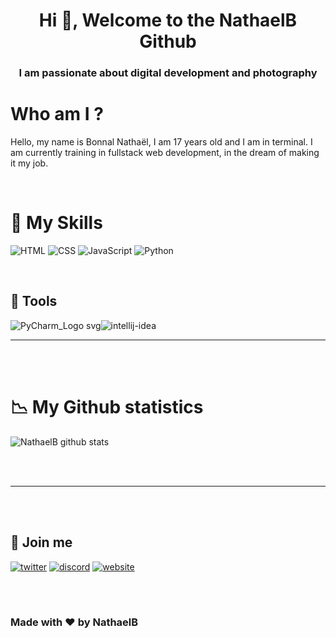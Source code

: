 
<h1 align="center">Hi 👋, Welcome to the NathaelB Github</h1>
<h3 align="center">I am passionate about digital development and photography</h3>


# Who am I ?

Hello, my name is Bonnal Nathaël, I am 17 years old and I am in terminal. I am currently training in fullstack web development, in the dream of making it my job.

<br/>

# 🚀 My Skills

![HTML](https://img.shields.io/badge/HTML-F16529?style=for-the-badge) ![CSS](https://img.shields.io/badge/CSS-2965f1?style=for-the-badge) ![JavaScript](https://img.shields.io/badge/JavaScript-F0DB4F?style=for-the-badge) ![Python](https://img.shields.io/badge/Python-4B8BBE?style=for-the-badge)

<br/>

## 🧵 Tools

![PyCharm_Logo svg](https://user-images.githubusercontent.com/49725253/89103933-dc153300-d415-11ea-8edd-77f114799102.png)![intellij-idea](https://user-images.githubusercontent.com/49725253/89103936-dcadc980-d415-11ea-83b7-b7d61050c2d6.png)

---

<br/>
<br/>

# 📉 My Github statistics

![NathaelB github stats](https://github-readme-stats.vercel.app/api?username=NathaelB&theme=graywhite&show_icons=true)

<br/>
<br/>

---

<br/>
<br/>

## 🔗 Join me

[![twitter](https://img.shields.io/twitter/follow/GeoffreyH_?color=%231DA1F2&label=Join%20us&logo=Twitter&style=for-the-badge)](https://twitter.com/ByxusMC_Net)
[![discord](https://img.shields.io/static/v1?label=Discord&message=discord.byxus.net&color=7289DA&logo=Discord&style=for-the-badge)](https://discord.byxus.net/)
[![website](https://img.shields.io/static/v1?label=Website&message=www.nathaelb.fr&color=green&labelColor=darkgreen&style=for-the-badge)](https://www.byxus.net)

<br/>
<br/>

###                                                   Made with ❤ by NathaelB
